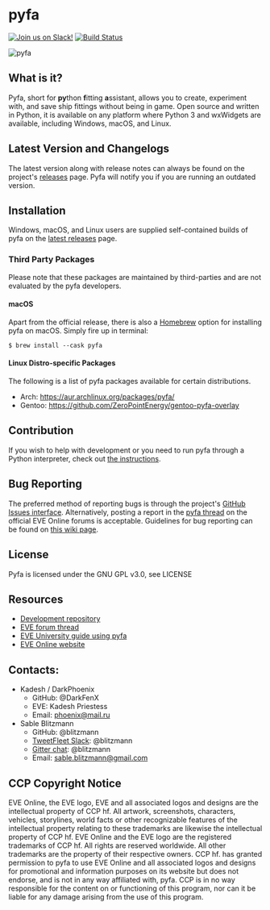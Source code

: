 # pyfa

[![Join us on Slack!](https://pyfainvite.azurewebsites.net/badge.svg)](https://pyfainvite.azurewebsites.net/) [![Build Status](https://ci.appveyor.com/api/projects/status/pyfa-org/Pyfa?branch=master)](https://ci.appveyor.com/api/projects/status/pyfa-org/Pyfa?branch=master)

![pyfa](https://user-images.githubusercontent.com/275209/66119992-864be080-e5e2-11e9-994a-3a4368c9fad7.png)

## What is it?

Pyfa, short for **py**thon **f**itting **a**ssistant, allows you to create, experiment with, and save ship fittings without being in game. Open source and written in Python, it is available on any platform where Python 3 and wxWidgets are available, including Windows, macOS, and Linux.

## Latest Version and Changelogs
The latest version along with release notes can always be found on the project's [releases](https://github.com/pyfa-org/Pyfa/releases) page. Pyfa will notify you if you are running an outdated version.

## Installation
Windows, macOS, and Linux users are supplied self-contained builds of pyfa on the [latest releases](https://github.com/pyfa-org/Pyfa/releases/latest) page.

### Third Party Packages
Please note that these packages are maintained by third-parties and are not evaluated by the pyfa developers.

#### macOS
Apart from the official release, there is also a [Homebrew](https://formulae.brew.sh/cask/pyfa) option for installing pyfa on macOS. Simply fire up in terminal:
```
$ brew install --cask pyfa
```

#### Linux Distro-specific Packages
The following is a list of pyfa packages available for certain distributions. 

* Arch: https://aur.archlinux.org/packages/pyfa/
* Gentoo: https://github.com/ZeroPointEnergy/gentoo-pyfa-overlay

## Contribution
If you wish to help with development or you need to run pyfa through a Python interpreter, check out [the instructions](https://github.com/pyfa-org/Pyfa/blob/master/CONTRIBUTING.md).

## Bug Reporting
The preferred method of reporting bugs is through the project's [GitHub Issues interface](https://github.com/pyfa-org/Pyfa/issues). Alternatively, posting a report in the [pyfa thread](https://forums.eveonline.com/t/27156) on the official EVE Online forums is acceptable. Guidelines for bug reporting can be found on [this wiki page](https://github.com/pyfa-org/Pyfa/wiki/Bug-Reporting). 

## License
Pyfa is licensed under the GNU GPL v3.0, see LICENSE

## Resources
* [Development repository](https://github.com/pyfa-org/Pyfa)
* [EVE forum thread](https://forums.eveonline.com/t/27156)
* [EVE University guide using pyfa](https://wiki.eveuniversity.org/PYFA)
* [EVE Online website](http://www.eveonline.com/)

## Contacts:
* Kadesh / DarkPhoenix
    * GitHub: @DarkFenX
    * EVE: Kadesh Priestess
    * Email: phoenix@mail.ru
* Sable Blitzmann
    * GitHub: @blitzmann
    * [TweetFleet Slack](https://www.fuzzwork.co.uk/tweetfleet-slack-invites/): @blitzmann
    * [Gitter chat](https://gitter.im/pyfa-org/Pyfa): @blitzmann
    * Email: sable.blitzmann@gmail.com

## CCP Copyright Notice
EVE Online, the EVE logo, EVE and all associated logos and designs are the intellectual property of CCP hf. All artwork, screenshots, characters, vehicles, storylines, world facts or other recognizable features of the intellectual property relating to these trademarks are likewise the intellectual property of CCP hf. EVE Online and the EVE logo are the registered trademarks of CCP hf. All rights are reserved worldwide. All other trademarks are the property of their respective owners. CCP hf. has granted permission to pyfa to use EVE Online and all associated logos and designs for promotional and information purposes on its website but does not endorse, and is not in any way affiliated with, pyfa. CCP is in no way responsible for the content on or functioning of this program, nor can it be liable for any damage arising from the use of this program.
